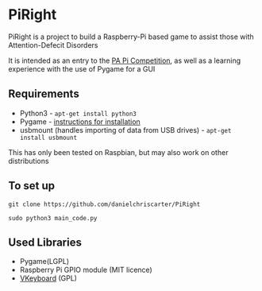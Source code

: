 # PiRight

PiRight is a project to build a Raspberry-Pi based game to assist those with Attention-Defecit Disorders

It is intended as an entry to the [PA Pi Competition](http://www.paconsulting.com/events/raspberry-pi-competition), as well as a learning experience with the use of Pygame for a GUI

## Requirements
* Python3 - `apt-get install python3`
* Pygame - [instructions for installation](http://askubuntu.com/questions/401342/how-to-download-pygame-in-python3-3)
* usbmount (handles importing of data from USB drives) - `apt-get install usbmount`

This has only been tested on Raspbian, but may also work on other distributions

## To set up
 `git clone https://github.com/danielchriscarter/PiRight`

 `sudo python3 main_code.py`

## Used Libraries
* Pygame(LGPL)
* Raspberry Pi GPIO module (MIT licence)
* [VKeyboard](https://github.com/wbphelps/VKeyboard) (GPL)